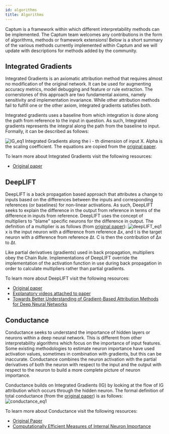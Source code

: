 ```yaml
---
id: algorithms
title: Algorithms
---
```


Captum is a framework within which different interpretability methods can be implemented.  The Captum team welcomes any contributions in the form of algorithms, methods or framework extensions!  Below is a short summary of the various methods currently implemented within Captum and we will update with descriptions for methods added by the community.

## Integrated Gradients
Integrated Gradients is an axiomatic attribution method that requires almost no modification of the original network. It can be used for augmenting accuracy metrics, model debugging and feature or rule extraction. The cornerstones of this approach are two fundamental axioms, namely sensitivity and implementation invariance. While other attribution methods fail to fulfill one or the other axiom, integrated gradients satisfies both.

Integrated gradients uses a baseline from which integration is done along the path from reference to the input in question.  As such, Integrated gradients represents the integral along the path from the baseline to input. Formally, it can be described as follows:

![IG_eq1](/img/IG_eq1.png)
Integrated Gradients along the i - th dimension of input X. Alpha is the scaling coefficient. The equations are copied from the [original paper](https://arxiv.org/abs/1703.01365).

To learn more about Integrated Gradients visit the following resources:  
- [Original paper](https://arxiv.org/abs/1703.01365)

## DeepLIFT
DeepLIFT is a back propagation based approach that attributes a change to inputs based on the differences between the inputs and corresponding references (or baselines) for non-linear activations.  As such, DeepLIFT seeks to explain the difference in the output from reference in terms of the difference in inputs from reference.  DeepLIFT uses the concept of multipliers to "blame" specific neurons for the difference in output.  The definition of a multiplier is as follows (from [original paper](https://arxiv.org/pdf/1704.02685.pdf)):
![deepLIFT_eq1](/img/deepLIFT_multipliers_eq1.png)
x is the input neuron with a difference from reference Δx, and t is the target neuron with a difference from reference Δt. C is then the contribution of Δx to Δt.

Like partial derivatives (gradients) used in back propagation, multipliers obey the Chain Rule.  Implementations of DeepLIFT override the implementation of the activation function in use during back propagation in order to calculate multipliers rather than partial gradients.  

To learn more about DeepLIFT visit the following resources:  
- [Original paper](https://arxiv.org/abs/1704.02685)  
- [Explanatory videos attached to paper](https://www.youtube.com/playlist?list=PLJLjQOkqSRTP3cLB2cOOi_bQFw6KPGKML)
- [Towards Better Understanding of Gradient-Based Attribution Methods for Deep Neural Networks](https://openreview.net/pdf?id=Sy21R9JAW)

## Conductance
Conductance seeks to understand the importance of hidden layers or neurons within a deep neural network.  This is different from other interpretability algorithms which focus on the importance of input features.  Some existing methodologies to estimate neuron importance have used activation values, sometimes in combination with gradients, but this can be inaccurate.  Conductance combines the neuron activation with the partial derivatives of both the neuron with respect to the input and the output with respect to the neuron to build a more complete picture of neuron importance.  

Conductance builds on Integrated Gradients (IG) by looking at the flow of IG attribution which occurs through the hidden neuron.  The formal definition of total conductance (from the [original paper](https://openreview.net/forum?id=SylKoo0cKm)) is as follows:  
![conductance_eq1](/img/conductance_eq_1.png)  

To learn more about Conductance visit the following resources:  
- [Original Paper](https://openreview.net/forum?id=SylKoo0cKm)  
- [Computationally Efficient Measures of Internal Neuron Importance](https://arxiv.org/pdf/1807.09946.pdf)  
